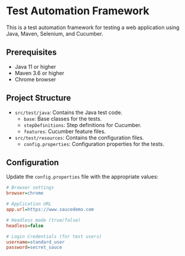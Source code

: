 # Test Automation Framework

This is a test automation framework for testing a web application using Java, Maven, Selenium, and Cucumber.

## Prerequisites

- Java 11 or higher
- Maven 3.6 or higher
- Chrome browser

## Project Structure

- `src/test/java`: Contains the Java test code.
  - `base`: Base classes for the tests.
  - `stepDefinitions`: Step definitions for Cucumber.
  - `features`: Cucumber feature files.
- `src/test/resources`: Contains the configuration files.
  - `config.properties`: Configuration properties for the tests.

## Configuration

Update the `config.properties` file with the appropriate values:

```ini
# Browser settings
browser=chrome

# Application URL
app.url=https://www.saucedemo.com

# Headless mode (true/false)
headless=false

# Login Credentials (for test users)
username=standard_user
password=secret_sauce
